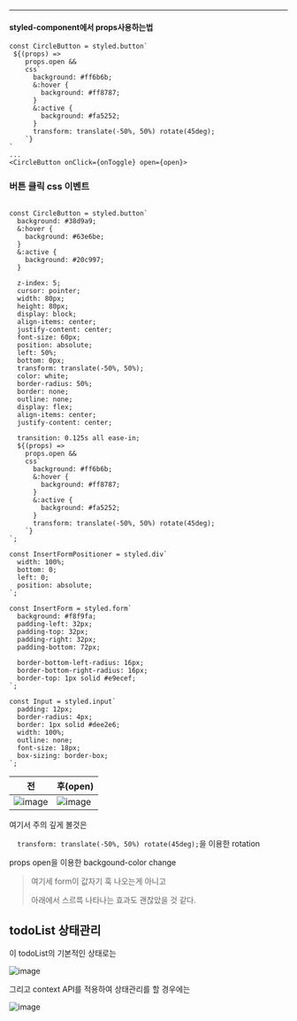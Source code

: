 

---



#### styled-component에서 props사용하는법

```
const CircleButton = styled.button`
 ${(props) =>
    props.open &&
    css`
      background: #ff6b6b;
      &:hover {
        background: #ff8787;
      }
      &:active {
        background: #fa5252;
      }
      transform: translate(-50%, 50%) rotate(45deg);
    `}
`
...
<CircleButton onClick={onToggle} open={open}>
```



### 버튼 클릭 css 이벤트

```

const CircleButton = styled.button`
  background: #38d9a9;
  &:hover {
    background: #63e6be;
  }
  &:active {
    background: #20c997;
  }

  z-index: 5;
  cursor: pointer;
  width: 80px;
  height: 80px;
  display: block;
  align-items: center;
  justify-content: center;
  font-size: 60px;
  position: absolute;
  left: 50%;
  bottom: 0px;
  transform: translate(-50%, 50%);
  color: white;
  border-radius: 50%;
  border: none;
  outline: none;
  display: flex;
  align-items: center;
  justify-content: center;

  transition: 0.125s all ease-in;
  ${(props) =>
    props.open &&
    css`
      background: #ff6b6b;
      &:hover {
        background: #ff8787;
      }
      &:active {
        background: #fa5252;
      }
      transform: translate(-50%, 50%) rotate(45deg);
    `}
`;

const InsertFormPositioner = styled.div`
  width: 100%;
  bottom: 0;
  left: 0;
  position: absolute;
`;

const InsertForm = styled.form`
  background: #f8f9fa;
  padding-left: 32px;
  padding-top: 32px;
  padding-right: 32px;
  padding-bottom: 72px;

  border-bottom-left-radius: 16px;
  border-bottom-right-radius: 16px;
  border-top: 1px solid #e9ecef;
`;

const Input = styled.input`
  padding: 12px;
  border-radius: 4px;
  border: 1px solid #dee2e6;
  width: 100%;
  outline: none;
  font-size: 18px;
  box-sizing: border-box;
`;

```



| 전                                                           | 후(open)                                                     |
| ------------------------------------------------------------ | ------------------------------------------------------------ |
| ![image](https://user-images.githubusercontent.com/49177223/158962308-1f9edd96-e674-4463-aa8e-03ba393902f3.png) | ![image](https://user-images.githubusercontent.com/49177223/158962323-04321605-9430-482c-8410-8002a7cd086f.png) |



여기서 주의 깊게 볼것은

`  transform: translate(-50%, 50%) rotate(45deg);`을 이용한 rotation



props open을 이용한 backgound-color change



> 여기세 form이 값자기 훅 나오는게 아니고
>
> 아래에서 스르륵 나타나는 효과도 괜찮았을 것 같다. 







## todoList 상태관리



이 todoList의 기본적인 상태로는 

![image](https://user-images.githubusercontent.com/49177223/158963029-dc6fdd37-c9c8-4883-ac8a-7b0abdaea750.png)



그리고 context API를 적용하여 상태관리를 할 경우에는

![image](https://user-images.githubusercontent.com/49177223/158963101-ec3d49e3-d312-4cf5-8641-8d24a6e1b39e.png)